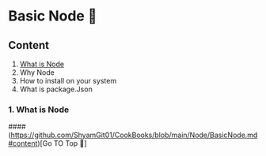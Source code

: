 # Basic Node 📘

## Content
1. [What is Node](https://github.com/ShyamGit01/CookBooks/blob/main/Node/BasicNode.md#1-what-is-node)
2. Why Node
3. How to install on your system
4. What is package.Json


### 1. What is Node

####(https://github.com/ShyamGit01/CookBooks/blob/main/Node/BasicNode.md#content)[Go TO Top 🔼]
